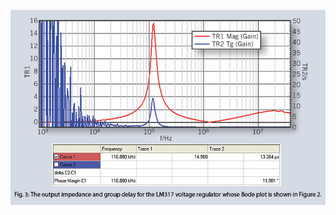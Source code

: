 ![waveform image](https://github.com/kpm2k/markdown-portfolio/blob/kpm2k-patch-1/non-invasive-testing-fig3.jpg)
